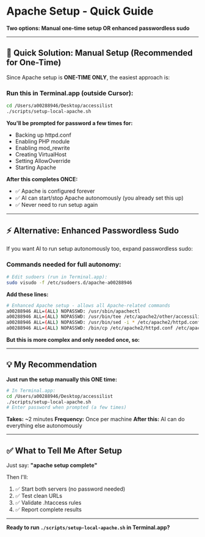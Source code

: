 # Apache Setup - Quick Guide

**Two options: Manual one-time setup OR enhanced passwordless sudo**

---

## 🎯 **Quick Solution: Manual Setup (Recommended for One-Time)**

Since Apache setup is **ONE-TIME ONLY**, the easiest approach is:

### **Run this in Terminal.app (outside Cursor):**

```bash
cd /Users/a00288946/Desktop/accessilist
./scripts/setup-local-apache.sh
```

**You'll be prompted for password a few times for:**
- Backing up httpd.conf
- Enabling PHP module
- Enabling mod_rewrite
- Creating VirtualHost
- Setting AllowOverride
- Starting Apache

**After this completes ONCE:**
- ✅ Apache is configured forever
- ✅ AI can start/stop Apache autonomously (you already set this up)
- ✅ Never need to run setup again

---

## ⚡ **Alternative: Enhanced Passwordless Sudo**

If you want AI to run setup autonomously too, expand passwordless sudo:

### **Commands needed for full autonomy:**
```bash
# Edit sudoers (run in Terminal.app):
sudo visudo -f /etc/sudoers.d/apache-a00288946
```

**Add these lines:**
```bash
# Enhanced Apache setup - allows all Apache-related commands
a00288946 ALL=(ALL) NOPASSWD: /usr/sbin/apachectl
a00288946 ALL=(ALL) NOPASSWD: /usr/bin/tee /etc/apache2/other/accessilist.conf
a00288946 ALL=(ALL) NOPASSWD: /usr/bin/sed -i * /etc/apache2/httpd.conf
a00288946 ALL=(ALL) NOPASSWD: /bin/cp /etc/apache2/httpd.conf /etc/apache2/httpd.conf.backup
```

**But this is more complex and only needed once, so:**

---

## 💡 **My Recommendation**

**Just run the setup manually this ONE time:**

```bash
# In Terminal.app:
cd /Users/a00288946/Desktop/accessilist
./scripts/setup-local-apache.sh
# Enter password when prompted (a few times)
```

**Takes:** ~2 minutes
**Frequency:** Once per machine
**After this:** AI can do everything else autonomously

---

## ✅ **What to Tell Me After Setup**

Just say: **"apache setup complete"**

Then I'll:
1. ✅ Start both servers (no password needed)
2. ✅ Test clean URLs
3. ✅ Validate .htaccess rules
4. ✅ Report complete results

---

**Ready to run `./scripts/setup-local-apache.sh` in Terminal.app?**


